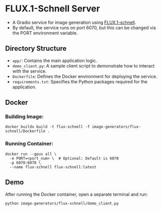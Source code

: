# FLUX.1-Schnell Server
 
- A Gradio service for image generation using [FLUX.1-schnell](https://huggingface.co/black-forest-labs/FLUX.1-schnell). 
- By default, the service runs on port 6070, but this can be changed via the PORT environment variable.

## Directory Structure
- `app/`: Contains the main application logic.
- `demo_client.py`: A sample client script to demonstrate how to interact with the service.
- `Dockerfile`: Defines the Docker environment for deploying the service.
- `requirements.txt`: Specifies the Python packages required for the application.

## Docker

### Building Image:
```shell
docker buildx build -t flux-schnell -f image-generators/flux-schnell/Dockerfile .
```

### Running Container:
```shell
docker run --gpus all \
  -e PORT=<port_num> \  # Optional: Default is 6070
  -p 6070:6070 \
  --name flux-schnell flux-schnell:latest
```

## Demo
After running the Docker container, open a separate terminal and run:
```shell
python image-generators/flux-schnell/demo_client.py
```